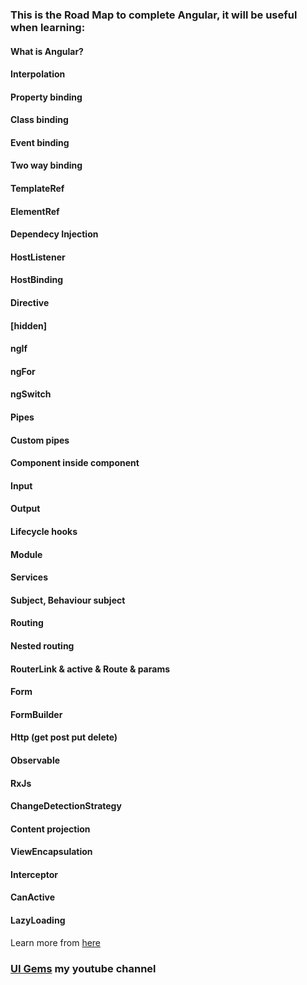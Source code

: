 ### This is the Road Map to complete Angular, it will be useful when learning:


#### What is Angular?
#### Interpolation
#### Property binding
#### Class binding
#### Event binding
#### Two way binding
#### TemplateRef
#### ElementRef
#### Dependecy Injection
#### HostListener
#### HostBinding
#### Directive
#### [hidden]
#### ngIf
#### ngFor
#### ngSwitch
#### Pipes
#### Custom pipes
#### Component inside component
#### Input
#### Output
#### Lifecycle hooks
#### Module
#### Services
#### Subject, Behaviour subject
#### Routing
#### Nested routing
#### RouterLink & active & Route & params
#### Form
#### FormBuilder
#### Http (get post put delete)
#### Observable
#### RxJs

#### ChangeDetectionStrategy
#### Content projection
#### ViewEncapsulation
#### Interceptor
#### CanActive
#### LazyLoading


Learn more from [here](http://uigems.com)

### [UI Gems](http://uigems.com) my youtube channel